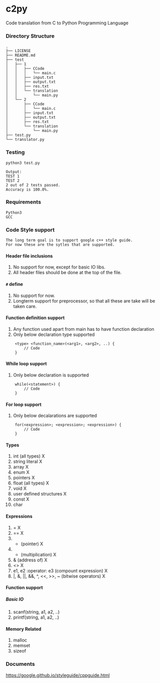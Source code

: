 # c2py
Code translation from C to Python Programming Language

### Directory Structure
```
.
├── LICENSE
├── README.md
├── test
│   ├── 1
│   │   ├── CCode
│   │   │   └── main.c
│   │   ├── input.txt
│   │   ├── output.txt
│   │   ├── res.txt
│   │   └── translation
│   │       └── main.py
│   └── 2
│       ├── CCode
│       │   └── main.c
│       ├── input.txt
│       ├── output.txt
│       ├── res.txt
│       └── translation
│           └── main.py
├── test.py
└── translator.py
```

### Testing
```
python3 test.py

Output:
TEST 1
TEST 2
2 out of 2 tests passed.
Accuracy is 100.0%.
```

### Requirements
```
Python3
GCC
```

### Code Style support
```
The long term goal is to support google c++ style guide.
For now these are the sytles that are supported.
```

#### Header file inclusions
1. No support for now, except for basic IO libs.
2. All header files should be done at the top of the file.

#### ```#``` define
1. No support for now.
2. Longterm support for preprocessor, so that all these
are take will be taken care.

#### Function definition support
1. Any function used apart from main has to have 
function declaration
2. Only below declaration type supported
``` 
    <type> <function_name>(<arg1>, <arg2>, ..) {
        // Code
    }
```  

#### While loop support
1. Only below declaration is supported
```
    while(<statement>) {
        // Code
    }
```

#### For loop support
1. Only below decalarations are supported
```
    for(<expression>; <expression>; <expression>) {
        // Code
    }
```
#### Types
1. int (all types) X
2. string literal X
3. array X
4. enum X
5. pointers X
6. float (all types) X
7. void X
8. user defined structures X
9. const X
10. char

#### Expressions
1. = X
2. == X
3. * (pointer) X
4. * (multiplication) X
5. & (address of) X
6. <> X
7. e1, e2 :operator: e3 (compount expression) X
8. |, &, ||, &&, ^, <<, >>, ~ (bitwise operators) X

#### Function support

##### Basic IO
1. scanf(string, a1, a2, ..)
2. printf(string, a1, a2, ..)

#### Memory Related
1. malloc
2. memset
3. sizeof

### Documents
https://google.github.io/styleguide/cppguide.html
